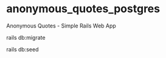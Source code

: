 # anonymous_quotes_postgres
Anonymous Quotes - Simple Rails Web App

rails db:migrate

rails db:seed
